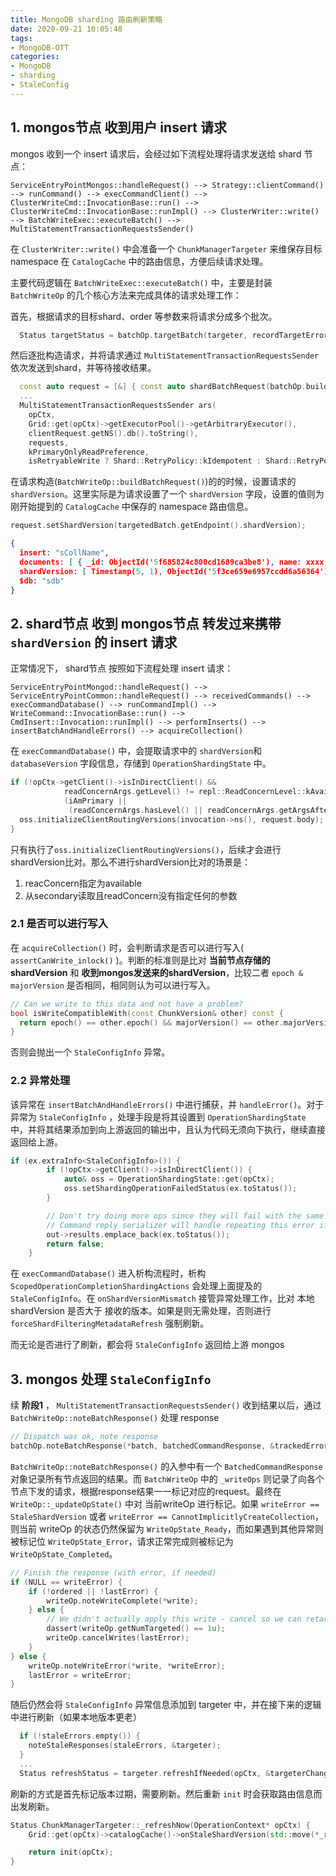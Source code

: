 ```yaml
---
title: MongoDB sharding 路由刷新策略
date: 2020-09-21 10:05:48
tags:
- MongoDB-OTT
categories:
- MongoDB
- sharding
- StaleConfig
---
```


## 1. mongos节点 收到用户 insert 请求

mongos 收到一个 insert 请求后，会经过如下流程处理将请求发送给 shard 节点：

```
ServiceEntryPointMongos::handleRequest() --> Strategy::clientCommand() --> runCommand() --> execCommandClient() --> ClusterWriteCmd::InvocationBase::run() --> ClusterWriteCmd::InvocationBase::runImpl() --> ClusterWriter::write() --> BatchWriteExec::executeBatch() --> MultiStatementTransactionRequestsSender()
```

在 `ClusterWriter::write()` 中会准备一个 `ChunkManagerTargeter` 来维保存目标 namespace 在 `CatalogCache` 中的路由信息，方便后续请求处理。

主要代码逻辑在 `BatchWriteExec::executeBatch()` 中，主要是封装 `BatchWriteOp` 的几个核心方法来完成具体的请求处理工作：

首先，根据请求的目标shard、order 等参数来将请求分成多个批次。

```c++
  Status targetStatus = batchOp.targetBatch(targeter, recordTargetErrors, &childBatches);
```

然后逐批构造请求，并将请求通过 `MultiStatementTransactionRequestsSender` 依次发送到shard，并等待接收结果。

```c++
  const auto request = [&] { const auto shardBatchRequest(batchOp.buildBatchRequest(*nextBatch));
  ...
  MultiStatementTransactionRequestsSender ars(
    opCtx,
    Grid::get(opCtx)->getExecutorPool()->getArbitraryExecutor(),
    clientRequest.getNS().db().toString(),
    requests,
    kPrimaryOnlyReadPreference,
    isRetryableWrite ? Shard::RetryPolicy::kIdempotent : Shard::RetryPolicy::kNoRetry);
```



在请求构造(`BatchWriteOp::buildBatchRequest()`)的的时候，设置请求的 `shardVersion`。这里实际是为请求设置了一个 `shardVersion` 字段，设置的值则为刚开始提到的 `CatalogCache` 中保存的 namespace 路由信息。

```c++
request.setShardVersion(targetedBatch.getEndpoint().shardVersion);
```



```json
{ 
  insert: "sCollName", 
  documents: [ { _id: ObjectId('5f685824c800cd1689ca3be8'), name: xxxx } ], 
  shardVersion: [ Timestamp(5, 1), ObjectId('5f3ce659e6957ccdd6a56364') ], 
  $db: "sdb"
}
```



## 2. shard节点 收到 mongos节点 转发过来携带 `shardVersion` 的 insert 请求

正常情况下， shard节点 按照如下流程处理 insert 请求：

```
ServiceEntryPointMongod::handleRequest() --> ServiceEntryPointCommon::handleRequest() --> receivedCommands() --> execCommandDatabase() --> runCommandImpl() --> WriteCommand::InvocationBase::run() --> CmdInsert::Invocation::runImpl() --> performInserts() --> insertBatchAndHandleErrors() --> acquireCollection()
```



在 `execCommandDatabase()` 中，会提取请求中的 `shardVersion`和`databaseVersion` 字段信息，存储到 `OperationShardingState` 中。

```c++
if (!opCtx->getClient()->isInDirectClient() &&
            readConcernArgs.getLevel() != repl::ReadConcernLevel::kAvailableReadConcern &&
            (iAmPrimary ||
             (readConcernArgs.hasLevel() || readConcernArgs.getArgsAfterClusterTime()))) {
  oss.initializeClientRoutingVersions(invocation->ns(), request.body);
}
```



只有执行了`oss.initializeClientRoutingVersions()`，后续才会进行shardVersion比对。那么不进行shardVersion比对的场景是：

1. reacConcern指定为available
2. 从secondary读取且readConcern没有指定任何的参数

### 2.1 是否可以进行写入

在 `acquireCollection()` 时，会判断请求是否可以进行写入( `assertCanWrite_inlock()` )。判断的标准则是比对 **当前节点存储的shardVersion** 和 **收到mongos发送来的shardVersion**，比较二者 `epoch & majorVersion` 是否相同，相同则认为可以进行写入。

```c++
// Can we write to this data and not have a problem?
bool isWriteCompatibleWith(const ChunkVersion& other) const {
  return epoch() == other.epoch() && majorVersion() == other.majorVersion();
}
```

否则会抛出一个 `StaleConfigInfo` 异常。

### 2.2 异常处理

该异常在 `insertBatchAndHandleErrors()` 中进行捕获，并 `handleError()`。对于异常为 `StaleConfigInfo` ，处理手段是将其设置到 `OperationShardingState` 中，并将其结果添加到向上游返回的输出中，且认为代码无须向下执行，继续直接返回给上游。

```c++
if (ex.extraInfo<StaleConfigInfo>()) {
        if (!opCtx->getClient()->isInDirectClient()) {
            auto& oss = OperationShardingState::get(opCtx);
            oss.setShardingOperationFailedStatus(ex.toStatus());
        }

        // Don't try doing more ops since they will fail with the same error.
        // Command reply serializer will handle repeating this error if needed.
        out->results.emplace_back(ex.toStatus());
        return false;
    }
```



在 `execCommandDatabase()` 进入析构流程时，析构 `ScopedOperationCompletionShardingActions` 会处理上面提及的 `StaleConfigInfo`。在 `onShardVersionMismatch` 接管异常处理工作，比对 本地shardVersion 是否大于 接收的版本。如果是则无需处理，否则进行 `forceShardFilteringMetadataRefresh` 强制刷新。



而无论是否进行了刷新，都会将 `StaleConfigInfo` 返回给上游 mongos



## 3. mongos 处理 `StaleConfigInfo`

续 **阶段1** ， `MultiStatementTransactionRequestsSender()` 收到结果以后，通过 `BatchWriteOp::noteBatchResponse()` 处理 response

```c++
// Dispatch was ok, note response
batchOp.noteBatchResponse(*batch, batchedCommandResponse, &trackedErrors);
```



`BatchWriteOp::noteBatchResponse()` 的入参中有一个 `BatchedCommandResponse` 对象记录所有节点返回的结果。而 `BatchWriteOp` 中的 `_writeOps` 则记录了向各个节点下发的请求，根据response结果一一标记对应的request。最终在 `WriteOp::_updateOpState()` 中对 当前writeOp 进行标记。如果 `writeError == StaleShardVersion` 或者 `writeError == CannotImplicitlyCreateCollection`，则当前 writeOp 的状态仍然保留为 `WriteOpState_Ready`，而如果遇到其他异常则被标记位 `WriteOpState_Error`，请求正常完成则被标记为 `WriteOpState_Completed`。

```c++
// Finish the response (with error, if needed)
if (NULL == writeError) {
    if (!ordered || !lastError) {
        writeOp.noteWriteComplete(*write);
    } else {
        // We didn't actually apply this write - cancel so we can retarget
        dassert(writeOp.getNumTargeted() == 1u);
        writeOp.cancelWrites(lastError);
    }
} else {
    writeOp.noteWriteError(*write, *writeError);
    lastError = writeError;
}
```



随后仍然会将 `StaleConfigInfo` 异常信息添加到 targeter 中，并在接下来的逻辑中进行刷新（如果本地版本更老）

```c++
  if (!staleErrors.empty()) {
    noteStaleResponses(staleErrors, &targeter);
  }
  ...
  Status refreshStatus = targeter.refreshIfNeeded(opCtx, &targeterChanged);
```



刷新的方式是首先标记版本过期，需要刷新。然后重新 `init` 时会获取路由信息而出发刷新。

```c++
Status ChunkManagerTargeter::_refreshNow(OperationContext* opCtx) {
    Grid::get(opCtx)->catalogCache()->onStaleShardVersion(std::move(*_routingInfo));

    return init(opCtx);
}
```

